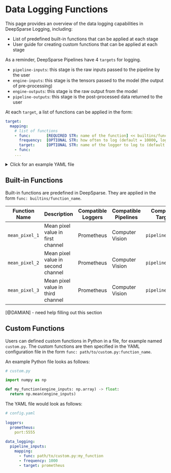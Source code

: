 # Data Logging Functions

This page provides an overview of the data logging capabilities in DeepSparse Logging, including:
- List of predefined built-in functions that can be applied at each stage
- User guide for creating custom functions that can be applied at each stage

As a reminder, DeepSparse Pipelines have 4 `targets` for logging.
- `pipeline-inputs`: this stage is the raw inputs passed to the pipeline by the user
- `engine-inputs`: this stage is the tensors passed to the model (the output of pre-processing)
- `engine-outputs`: this stage is the raw output from the model
- `pipeline-outputs`: this stage is the post-processed data returned to the user

At each `target`, a list of functions can be applied in the form:

```yaml
target:
  mapping:
    # list of functions
    - func:       [REQUIRED STR: name of the function] << builtins/function_name OR path/to/custom.py:function_name
      frequency:  [OPTIONAL STR: how often to log (default = 10000, logs for 1/10000 inferences)]
      target:     [OPTIONAL STR: name of the logger to log to (default = all)]
    - func:
    ...
```

<details>
  <summary>Click for an example YAML file</summary>

```yaml
# logging-config.yaml

loggers:
  prometheus:
    port:5555
  s3logger:
    port:5556
    
data_logging:
  pipeline_inputs:
    mapping:
      - func: builtins/identify           # logs raw data to S3
        frequency: 10000
        target: s3logger
      - func: builtins/mean_pixel         # logs mean pixel value to prometheus
        frequency: 1000
        targets: prometheus

  engine_inputs:
    mapping:
      - func: path/to/custom.py:my_fn     # < logs a custom function of engine inputs
        # freqency: 1000                    < logs at default frequency of 1000
        # target: all                       < logs to default (all loggers)
  
  # engine_outputs      < nothing applied at this stage
  # pipeline_outputs    < nothing applied at this stage

```
</details>
  
## Built-in Functions

Built-in functions are predefined in DeepSparse. They are applied in the form `func: builtins/function_name`.
   
|Function Name  |Description                        |Compatible Loggers |Compatible Pipelines |Compatible Targets |
|---------------|-----------------------------------|-------------------|---------------------|-------------------|
|`mean_pixel_1` |Mean pixel value in first channel  |Prometheus         |Computer Vision      |`pipeline_inputs`  |
|`mean_pixel_2` |Mean pixel value in second channel |Prometheus         |Computer Vision      |`pipeline_inputs`  |
|`mean_pixel_3` |Mean pixel value in third channel  |Prometheus         |Computer Vision      |`pipeline_inputs`  |  
  
[@DAMIAN] - need help filling out this section

## Custom Functions

Users can defined custom functions in Python in a file, for example named `custom.py`. The custom functions are then specified in the YAML configuration file in the form `func: path/to/custom.py:function_name`.
  
An example Python file looks as follows:
  
```python
# custom.py

import numpy as np

def my_function(engine_inputs: np.array) -> float:
  return np.mean(engine_inputs)
```
The YAML file would look as follows:
``` yaml
# config.yaml
  
loggers:
  prometheus:
    port:5555
  
data_logging:
  pipeline_inputs:
    mapping:
      - func: path/to/custom.py:my_function
      - frequency: 1000
      - target: prometheus
```
